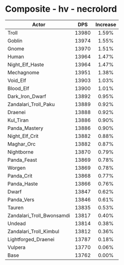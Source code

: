 # Composite - hv - necrolord
| Actor | DPS | Increase |
|---|:---:|:---:|
|Troll|13980|1.59%|
|Goblin|13974|1.55%|
|Gnome|13970|1.51%|
|Human|13964|1.47%|
|Night_Elf_Haste|13964|1.47%|
|Mechagnome|13951|1.38%|
|Void_Elf|13903|1.03%|
|Blood_Elf|13900|1.01%|
|Dark_Iron_Dwarf|13892|0.95%|
|Zandalari_Troll_Paku|13889|0.92%|
|Draenei|13888|0.92%|
|Kul_Tiran|13886|0.90%|
|Panda_Mastery|13886|0.90%|
|Night_Elf_Crit|13882|0.88%|
|Maghar_Orc|13882|0.87%|
|Nightborne|13870|0.79%|
|Panda_Feast|13869|0.78%|
|Worgen|13869|0.78%|
|Panda_Crit|13868|0.77%|
|Panda_Haste|13866|0.76%|
|Dwarf|13847|0.62%|
|Panda_Vers|13846|0.61%|
|Tauren|13835|0.53%|
|Zandalari_Troll_Bwonsamdi|13817|0.40%|
|Undead|13814|0.38%|
|Zandalari_Troll_Kimbul|13812|0.36%|
|Lightforged_Draenei|13787|0.18%|
|Vulpera|13770|0.06%|
|Base|13762|0.00%|
